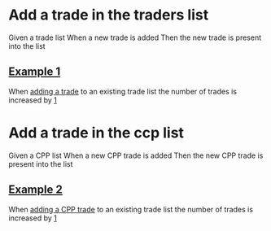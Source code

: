 # Add a trade in the traders list

Given a trade list
When a new trade is added
Then the new trade is present into the list

## [Example 1](-)

When [adding a trade](- "#num = canAddATrade()") to an existing trade list the number of trades is increased by [1](- "?=#num")

# Add a trade in the ccp list
Given a CPP list
When a new CPP trade is added
Then the new CPP trade is present into the list

## [Example 2](-)

When [adding a CPP trade](- "#num = canAddACcpTrade()") to an existing trade list the number of trades is increased by [1](- "?=#num")